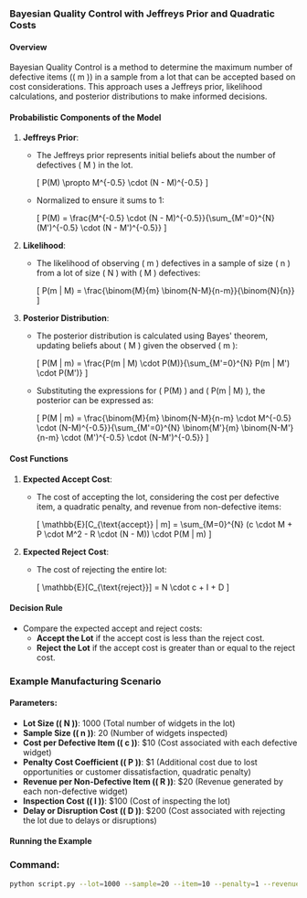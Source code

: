 ### Bayesian Quality Control with Jeffreys Prior and Quadratic Costs

#### Overview
Bayesian Quality Control is a method to determine the maximum number of defective items (\( m \)) in a sample from a lot that can be accepted based on cost considerations. This approach uses a Jeffreys prior, likelihood calculations, and posterior distributions to make informed decisions.

#### Probabilistic Components of the Model

1. **Jeffreys Prior**:
   - The Jeffreys prior represents initial beliefs about the number of defectives \( M \) in the lot.

     \[
     P(M) \propto M^{-0.5} \cdot (N - M)^{-0.5}
     \]

   - Normalized to ensure it sums to 1:

     \[
     P(M) = \frac{M^{-0.5} \cdot (N - M)^{-0.5}}{\sum_{M'=0}^{N} (M')^{-0.5} \cdot (N - M')^{-0.5}}
     \]

2. **Likelihood**:
   - The likelihood of observing \( m \) defectives in a sample of size \( n \) from a lot of size \( N \) with \( M \) defectives:

     \[
     P(m | M) = \frac{\binom{M}{m} \binom{N-M}{n-m}}{\binom{N}{n}}
     \]

3. **Posterior Distribution**:
   - The posterior distribution is calculated using Bayes' theorem, updating beliefs about \( M \) given the observed \( m \):

     \[
     P(M | m) = \frac{P(m | M) \cdot P(M)}{\sum_{M'=0}^{N} P(m | M') \cdot P(M')}
     \]

   - Substituting the expressions for \( P(M) \) and \( P(m | M) \), the posterior can be expressed as:

     \[
     P(M | m) = \frac{\binom{M}{m} \binom{N-M}{n-m} \cdot M^{-0.5} \cdot (N-M)^{-0.5}}{\sum_{M'=0}^{N} \binom{M'}{m} \binom{N-M'}{n-m} \cdot (M')^{-0.5} \cdot (N-M')^{-0.5}}
     \]

#### Cost Functions

1. **Expected Accept Cost**:
   - The cost of accepting the lot, considering the cost per defective item, a quadratic penalty, and revenue from non-defective items:

     \[
     \mathbb{E}[C_{\text{accept}} | m] = \sum_{M=0}^{N} (c \cdot M + P \cdot M^2 - R \cdot (N - M)) \cdot P(M | m)
     \]

2. **Expected Reject Cost**:
   - The cost of rejecting the entire lot:

     \[
     \mathbb{E}[C_{\text{reject}}] = N \cdot c + I + D
     \]

#### Decision Rule
- Compare the expected accept and reject costs:
  - **Accept the Lot** if the accept cost is less than the reject cost.
  - **Reject the Lot** if the accept cost is greater than or equal to the reject cost.

### Example Manufacturing Scenario

#### Parameters:
- **Lot Size (\( N \))**: 1000 (Total number of widgets in the lot)
- **Sample Size (\( n \))**: 20 (Number of widgets inspected)
- **Cost per Defective Item (\( c \))**: $10 (Cost associated with each defective widget)
- **Penalty Cost Coefficient (\( P \))**: $1 (Additional cost due to lost opportunities or customer dissatisfaction, quadratic penalty)
- **Revenue per Non-Defective Item (\( R \))**: $20 (Revenue generated by each non-defective widget)
- **Inspection Cost (\( I \))**: $100 (Cost of inspecting the lot)
- **Delay or Disruption Cost (\( D \))**: $200 (Cost associated with rejecting the lot due to delays or disruptions)

#### Running the Example

### Command:
```sh
python script.py --lot=1000 --sample=20 --item=10 --penalty=1 --revenue=20 --inspect=100 --delay=200 --plot_prior=true --plot_post=true
